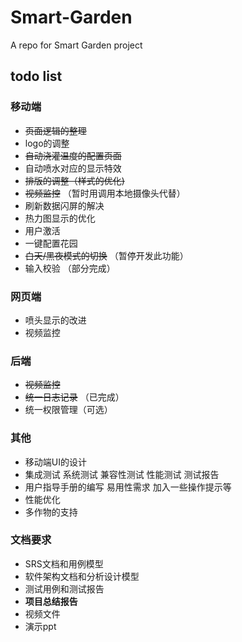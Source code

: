 # Smart-Garden
A repo for Smart Garden project

## todo list

### 移动端 
- ~~页面逻辑的整理~~
- logo的调整
- ~~自动浇灌温度的配置页面~~ 
- 自动喷水对应的显示特效  
- ~~排版的调整（样式的优化)~~ 
- ~~视频监控~~ （暂时用调用本地摄像头代替）
- 刷新数据闪屏的解决 
- 热力图显示的优化 
- 用户激活 
- 一键配置花园 
- ~~白天/黑夜模式的切换~~ （暂停开发此功能） 
- 输入校验 （部分完成）

### 网页端
- 喷头显示的改进 
- 视频监控 

### 后端
- ~~视频监控~~  
- ~~统一日志记录~~ （已完成）
- 统一权限管理（可选） 

### 其他
- 移动端UI的设计 
- 集成测试 系统测试 兼容性测试 性能测试 测试报告 
- 用户指导手册的编写 易用性需求 加入一些操作提示等 
- 性能优化 
- 多作物的支持 

### 文档要求
- SRS文档和用例模型 
- 软件架构文档和分析设计模型 
- 测试用例和测试报告  
- **项目总结报告** 
- 视频文件 
- 演示ppt 
